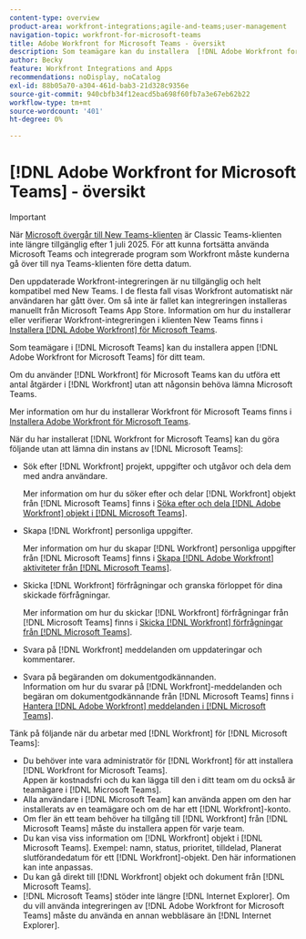 ```yaml
---
content-type: overview
product-area: workfront-integrations;agile-and-teams;user-management
navigation-topic: workfront-for-microsoft-teams
title: Adobe Workfront for Microsoft Teams - översikt
description: Som teamägare kan du installera  [!DNL Adobe Workfront for Microsoft Teams] appen för ditt team.
author: Becky
feature: Workfront Integrations and Apps
recommendations: noDisplay, noCatalog
exl-id: 88b05a70-a304-461d-bab3-21d328c9356e
source-git-commit: 940cbfb34f12eacd5ba698f60fb7a3e67eb62b22
workflow-type: tm+mt
source-wordcount: '401'
ht-degree: 0%

---
```


# [!DNL Adobe Workfront for Microsoft Teams] - översikt

>[!IMPORTANT]
>
>När [Microsoft övergår till New Teams-klienten](https://learn.microsoft.com/en-us/microsoftteams/teams-classic-client-end-of-availability) är Classic Teams-klienten inte längre tillgänglig efter 1 juli 2025. För att kunna fortsätta använda Microsoft Teams och integrerade program som Workfront måste kunderna gå över till nya Teams-klienten före detta datum.
>
>Den uppdaterade Workfront-integreringen är nu tillgänglig och helt kompatibel med New Teams. I de flesta fall visas Workfront automatiskt när användaren har gått över. Om så inte är fallet kan integreringen installeras manuellt från Microsoft Teams App Store. Information om hur du installerar eller verifierar Workfront-integreringen i klienten New Teams finns i [Installera [!DNL Adobe Workfront] för Microsoft Teams](/help/quicksilver/workfront-integrations-and-apps/using-workfront-with-microsoft-teams/install-workfront-ms-teams.md).

Som teamägare i [!DNL Microsoft Teams] kan du installera appen [!DNL Adobe Workfront for Microsoft Teams] för ditt team.

Om du använder [!DNL Workfront] för Microsoft Teams kan du utföra ett antal åtgärder i [!DNL Workfront] utan att någonsin behöva lämna Microsoft Teams.

Mer information om hur du installerar Workfront för Microsoft Teams finns i [Installera Adobe Workfront för Microsoft Teams](../../workfront-integrations-and-apps/using-workfront-with-microsoft-teams/install-workfront-ms-teams.md).

När du har installerat [!DNL Workfront for Microsoft Teams] kan du göra följande utan att lämna din instans av [!DNL Microsoft Teams]:

* Sök efter [!DNL Workfront] projekt, uppgifter och utgåvor och dela dem med andra användare.

  Mer information om hur du söker efter och delar [!DNL Workfront] objekt från [!DNL Microsoft Teams] finns i [Söka efter och dela [!DNL Adobe Workfront] objekt i [!DNL Microsoft Teams]](../../workfront-integrations-and-apps/using-workfront-with-microsoft-teams/search-for-and-share-wf-items-in-ms-teams.md).

* Skapa [!DNL Workfront] personliga uppgifter.

  Mer information om hur du skapar [!DNL Workfront] personliga uppgifter från [!DNL Microsoft Teams] finns i [Skapa [!DNL Adobe Workfront] aktiviteter från [!DNL Microsoft Teams]](../../workfront-integrations-and-apps/using-workfront-with-microsoft-teams/create-workfront-tasks-from-ms-teams.md).

* Skicka [!DNL Workfront] förfrågningar och granska förloppet för dina skickade förfrågningar.

  Mer information om hur du skickar [!DNL Workfront] förfrågningar från [!DNL Microsoft Teams] finns i [Skicka [!DNL Workfront] förfrågningar från [!DNL Microsoft Teams]](../../workfront-integrations-and-apps/using-workfront-with-microsoft-teams/submit-workfront-requests-from-ms-teams.md).

* Svara på [!DNL Workfront] meddelanden om uppdateringar och kommentarer.
* Svara på begäranden om dokumentgodkännanden.\
   Information om hur du svarar på [!DNL Workfront]-meddelanden och begäran om dokumentgodkännande från [!DNL Microsoft Teams] finns i [Hantera [!DNL Adobe Workfront] meddelanden i [!DNL Microsoft Teams]](../../workfront-integrations-and-apps/using-workfront-with-microsoft-teams/manage-wf-notifications-approval-requests-ms-teams.md).

Tänk på följande när du arbetar med [!DNL Workfront] för [!DNL Microsoft Teams]:

* Du behöver inte vara administratör för [!DNL Workfront] för att installera [!DNL Workfront for Microsoft Teams].\
   Appen är kostnadsfri och du kan lägga till den i ditt team om du också är teamägare i [!DNL Microsoft Teams].
* Alla användare i [!DNL Microsoft Team] kan använda appen om den har installerats av en teamägare och om de har ett [!DNL Workfront]-konto.
* Om fler än ett team behöver ha tillgång till [!DNL Workfront] från [!DNL Microsoft Teams] måste du installera appen för varje team.
* Du kan visa viss information om [!DNL Workfront] objekt i [!DNL Microsoft Teams]. Exempel: namn, status, prioritet, tilldelad, Planerat slutförandedatum för ett [!DNL Workfront]-objekt. Den här informationen kan inte anpassas.
* Du kan gå direkt till [!DNL Workfront] objekt och dokument från [!DNL Microsoft Teams].
* [!DNL Microsoft Teams] stöder inte längre [!DNL Internet Explorer]. Om du vill använda integreringen av [!DNL Adobe Workfront for Microsoft Teams] måste du använda en annan webbläsare än [!DNL Internet Explorer].
